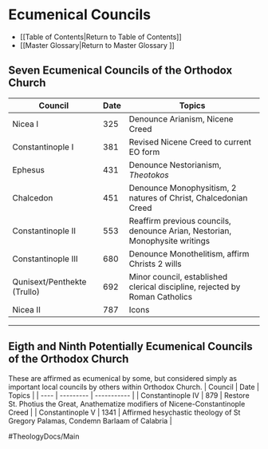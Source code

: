 # Ecumenical Councils
- [[Table of Contents|Return to Table of Contents[](.md)[](.md)[](.md)]]
- [[Master Glossary|Return to Master Glossary ]]

## Seven Ecumenical Councils of the Orthodox Church
| Council | Date | Topics | 
| ---- | --------- | ----------- | 
| Nicea I | 325 | Denounce Arianism, Nicene Creed |
| Constantinople I | 381 | Revised Nicene Creed to current EO form |
| Ephesus | 431 | Denounce Nestorianism, *Theotokos* |
| Chalcedon | 451 | Denounce Monophysitism, 2 natures of Christ, Chalcedonian Creed |
| Constantinople II | 553 | Reaffirm previous councils, denounce Arian, Nestorian, Monophysite writings |
| Constantinople III | 680 | Denounce Monothelitism, affirm Christs 2 wills |
| Qunisext/Penthekte (Trullo) | 692 | Minor council, established clerical discipline, rejected by Roman Catholics |
| Nicea II | 787 | Icons |

---

## Eigth and Ninth Potentially Ecumenical Councils of the Orthodox Church
These are affirmed as ecumenical by some, but considered simply as important local councils by others within Orthodox Church.
| Council | Date | Topics | 
| ---- | --------- | ----------- | 
| Constantinople IV | 879 | Restore St. Photius the Great, Anathematize modifiers of Nicene-Constantinople Creed |
| Constantinople V | 1341 | Affirmed hesychastic theology of St Gregory Palamas, Condemn Barlaam of Calabria |





#TheologyDocs/Main